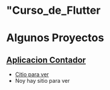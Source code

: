 #  "Curso_de_Flutter
# Algunos Proyectos

## [Aplicacion Contador](https://github.com/AngeloBruce/Curso_de_Flutter/tree/main/contador)
- [Citio para ver ]()
- Noy hay sitio para ver


## 
